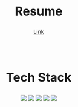 
<div align="center">

  <h2 style="font-size: 32px;">Resume</h2>

  [Link](https://docs.google.com/document/d/15DF_R9ulqE1YztM2V8OJ2a1gKlbfhrYpYalOaMY8uZw/edit?usp=sharing)

  <br/>
  <br/>
  
  <h2 style="font-size: 32px;">Tech Stack</h2>
  
  <img src="https://img.shields.io/badge/Python-3766AB?style=flat-square&logo=Python&logoColor=white"/>
  <img src="https://img.shields.io/badge/Mysql-4479A1?style=flat-square&amp;logo=Mysql&amp;logoColor=white">
  <img src="https://img.shields.io/badge/Tableau-E97627?style=flat-square&amp;logo=Tableau&amp;logoColor=white">
  <img src="https://img.shields.io/badge/Django-092E20?style=flat-square&amp;logo=Django&amp;logoColor=white">
  <img src="https://img.shields.io/badge/Linux-CC624?style=flat-square&logo=Linux&logoColor=white"/>

  <br/>
  <br/>
  
</div>

